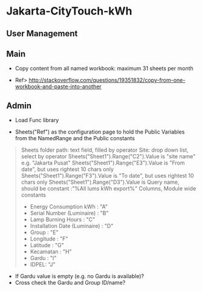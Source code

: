 # Jakarta-CityTouch-kWh

## User Management



## Main 

* Copy content from all named workbook: maximum 31 sheets per month

* Ref> http://stackoverflow.com/questions/19351832/copy-from-one-workbook-and-paste-into-another



## Admin
* Load Func library 

* Sheets("Ref") as the configuration page to hold the Public Variables from the NamedRange and the Public constants 
> Sheets folder path: text field, filled by operator
> Site: drop down list, select by operator
> Sheets("Sheet1").Range("C2").Value is "site name" e.g. "Jakarta Pusat"
> Sheets("Sheet1").Range("E3").Value is "From date", but uses rightest 10 chars only
> Sheets("Sheet1").Range("F3").Value is "To date", but uses rightest 10 chars only 
> Sheets("Sheet1").Range("D3").Value is Query name, should be constant :"%All lums kWh export%"
> Columns, Module wide constants
>* Energy Consumption kWh	: "A"
>* Serial Number (Luminaire)	: "B"
>* Lamp Burning Hours	: "C"
>* Installation Date (Luminaire)	: "D"
>* Group	: "E"
>* Longitude	: "F"
>* Latitude	: "G"
>* Kecamatan	: "H"
>* Gardu	: "I"
>* IDPEL: "J"

> 


* If Gardu value is empty (e.g. no Gardu is available)?
* Cross check the Gardu and Group ID/name? 

